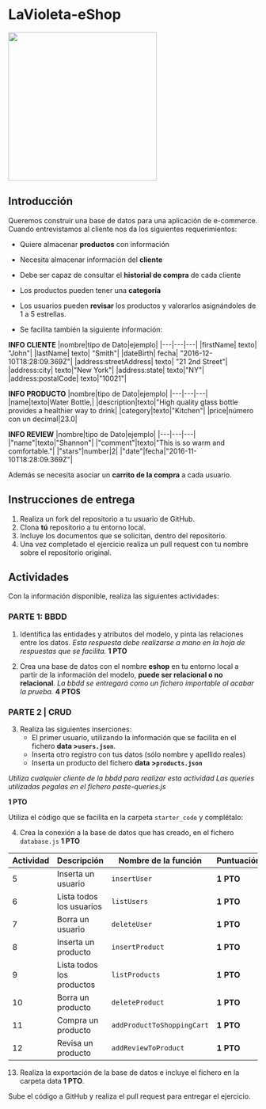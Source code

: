 # LaVioleta-eShop

<img src="https://imgur.com/NheKKdo.png" width="300px">

## Introducción

Queremos construir una base de datos para una aplicación de e-commerce.
Cuando entrevistamos al cliente nos da los siguientes requerimientos:

- Quiere almacenar **productos** con información
- Necesita almacenar información del **cliente**
- Debe ser capaz de consultar el **historial de compra** de cada cliente
- Los productos pueden tener una **categoría**
- Los usuarios pueden **revisar** los productos y valorarlos asignándoles de 1 a 5 estrellas.

- Se facilita también la siguiente información:

**INFO CLIENTE**
|nombre|tipo de Dato|ejemplo|
|---|---|---|
|firstName| texto| "John"|
|lastName| texto| "Smith"|
|dateBirth| fecha| "2016-12-10T18:28:09.369Z"|
|address:streetAddress| texto| "21 2nd Street"|
|address:city| texto|"New York"|
|address:state| texto|"NY"|
|address:postalCode| texto|"10021"|

**INFO PRODUCTO**
|nombre|tipo de Dato|ejemplo|
|---|---|---|
|name|texto|Water Bottle,|
|description|texto|"High quality glass bottle provides a healthier way to drink|
|category|texto|"Kitchen"|
|price|número con un decimal|23.0|

**INFO REVIEW**
|nombre|tipo de Dato|ejemplo|
|---|---|---|
|"name"|texto|"Shannon"|
|"comment"|texto|"This is so warm and comfortable."|
|"stars"|number|2|
|"date"|fecha|"2016-11-10T18:28:09.369Z"|

Además se necesita asociar un **carrito de la compra** a cada usuario.

## Instrucciones de entrega

1. Realiza un fork del repositorio a tu usuario de GitHub.
2. Clona **tú** repositorio a tu entorno local.
3. Incluye los documentos que se solicitan, dentro del repositorio.
4. Una vez completado el ejercicio realiza un pull request con tu nombre sobre el repositorio original.

## Actividades

Con la información disponible, realiza las siguientes actividades:

### PARTE 1: BBDD
1. Identifica las entidades y atributos del modelo, y pinta las relaciones entre los datos.
   _Esta respuesta debe realizarse a mano en la hoja de respuestas que se facilita._
   **1 PTO**

2. Crea una base de datos con el nombre **eshop** en tu entorno local a partir de la información del modelo, **puede ser relacional o no relacional**.
   _La bbdd se entregará como un fichero importable al acabar la prueba._
   **4 PTOS**

### PARTE 2 | CRUD

3. Realiza las siguientes inserciones:
    - El primer usuario, utilizando la información que se facilita en el fichero **data >`users.json`**.
    - Inserta otro registro con tus datos (sólo nombre y apellido reales)
    - Inserta un producto del fichero **data >`products.json`**

_Utiliza cualquier cliente de la bbdd para realizar esta actividad_
_Las queries utilizadas pegalas en el fichero paste-queries.js_

   **1 PTO**

Utiliza el código que se facilita en la carpeta `starter_code` y complétalo:

4. Crea la conexión a la base de datos que has creado, en el fichero `database.js`
   **1 PTO**


| Actividad | Descripción | Nombre de la función|Puntuación|
|-----|-------------|-------|--------|
| 5 | Inserta un usuario | `insertUser`|**1 PTO**|
| 6 | Lista todos los usuarios| `listUsers`|**1 PTO**|
| 7 | Borra un usuario | `deleteUser`|**1 PTO**|
| 8 | Inserta un producto| `insertProduct`|**1 PTO**|
| 9 | Lista todos los productos| `listProducts`|**1 PTO**|
| 10 | Borra un producto | `deleteProduct`|**1 PTO**|
| 11 | Compra un producto| `addProductToShoppingCart`|**1 PTO**|
| 12| Revisa un producto | `addReviewToProduct`|**1 PTO**|

13. Realiza la exportación de la base de datos e incluye el fichero en la carpeta data
    **1 PTO**.

Sube el código a GitHub y realiza el pull request para entregar el ejercicio.
